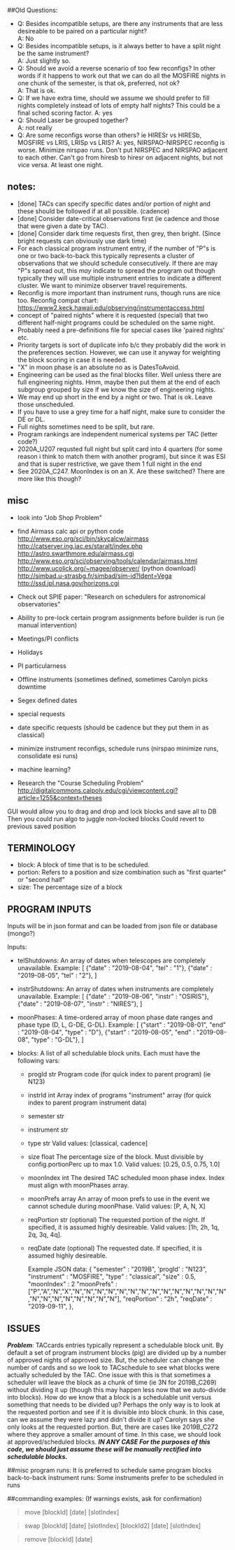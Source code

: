 ##Old Questions:
- Q: Besides incompatible setups, are there any instruments that are less desireable to be paired on a particular night?  
  A: No
- Q: Besides incompatible setups, is it always better to have a split night be the same instrument?  
  A: Just slightly so.
- Q: Should we avoid a reverse scenario of too few reconfigs?  In other words if it happens to work out that we can do all the MOSFIRE nights in one chunk of the semester, is that ok, preferred, not ok?  
  A: That is ok.
- Q: If we have extra time, should we assume we should prefer to fill nights completely instead of lots of empty half nights?  This could be a final sched scoring factor.
  A: yes
- Q: Should Laser be grouped together?  
  A: not really
- Q: Are some reconfigs worse than others?  ie HIRESr vs HIRESb, MOSFIRE vs LRIS, LRISp vs LRIS?
  A: yes, NIRSPAO-NIRSPEC reconfig is worse.  Minimize nirspao runs.  Don't put NIRSPEC and NIRSPAO adjacent to each other.  Can't go from hiresb to hiresr on adjacent nights, but not vice versa.  At least one night.



## notes:
- [done] TACs can specify specific dates and/or portion of night and these should be followed if at all possible. (cadence)
- [done] Consider date-critical observations first (ie cadence and those that were given a date by TAC). 
- [done] Consider dark time requests first, then grey, then bright. (Since bright requests can obviously use dark time)
- For each classical program instrument entry, if the number of "P"s is one or two back-to-back this typically represents a cluster of observations that we should schedule consecutively.  If there are may "P"s spread out, this *may* indicate to spread the program out though typically they will use multiple instrument entries to indicate a different cluster.  We want to minimize observer travel requirements.
- Reconfig is more important than instrument runs, though runs are nice too.  Reconfig compat chart: https://www2.keck.hawaii.edu/observing/instrumentaccess.html
- concept of "paired nights" where it is requested (special) that two different half-night programs could be scheduled on the same night.  
- Probably need a pre-definitions file for special cases like 'paired nights' etc.
- Priority targets is sort of duplicate info b/c they probably did the work in the preferences section.  However, we can use it anyway for weighting the block scoring in case it is needed.
- "X" in moon phase is an absolute no as is DatesToAvoid.
- Engineering can be used as the final blocks filler.  Well unless there are full engineering nights.  Hmm, maybe then put them at the end of each subgroup grouped by size if we know the size of engineering nights.
- We may end up short in the end by a night or two.  That is ok.  Leave those unscheduled.
- If you have to use a grey time for a half night, make sure to consider the DE or DL.
- Full nights sometimes need to be split, but rare.
- Program rankings are independent numerical systems per TAC (letter code?)
- 2020A_U207 requsted full night but split card into 4 quarters (for some reason i think to match them with another program), but since it was ESI and that is super restrictive, we gave them 1 full night in the end
- See 2020A_C247.  MoonIndex is on an X.  Are these switched?  There are more like this though?



## misc
- look into "Job Shop Problem"
- find Airmass calc api or python code
    http://www.eso.org/sci/bin/skycalcw/airmass
    http://catserver.ing.iac.es/staralt/index.php
    http://astro.swarthmore.edu/airmass.cgi
    http://www.eso.org/sci/observing/tools/calendar/airmass.html                
    http://www.ucolick.org/~magee/observer/  (python download)  
    http://simbad.u-strasbg.fr/simbad/sim-id?Ident=Vega
    http://ssd.jpl.nasa.gov/horizons.cgi
- Check out SPIE paper: "Research on schedulers for astronomical observatories"

- Ability to pre-lock certain program assignments before builder is run (ie manual intervention)
- Meetings/PI conflicts
- Holidays
- PI particularness
- Offline instruments (sometimes defined, sometimes Carolyn picks downtime
- Segex defined dates
- special requests
- date specific requests (should be cadence but they put them in as classical)
- minimize instrument reconfigs, schedule runs (nirspao minimize runs, consolidate esi runs)
- machine learning?

- Research the "Course Scheduling Problem"
http://digitalcommons.calpoly.edu/cgi/viewcontent.cgi?article=1255&context=theses



GUI would allow you to drag and drop and lock blocks and save all to DB
Then you could run algo to juggle non-locked blocks
Could revert to previous saved position



## TERMINOLOGY
- block: A block of time that is to be scheduled.
- portion: Refers to a position and size combination such as "first quarter" or "second half"
- size: The percentage size of a block



## PROGRAM INPUTS
Inputs will be in json format and can be loaded from json file or database (mongo?)

Inputs:
- telShutdowns: An array of dates when telescopes are completely unavailable.  Example:
    [
        {"date" : "2019-08-04", "tel" : "1"},
        {"date" : "2019-08-05", "tel" : "2"},
    ]

- instrShutdowns: An array of dates when instruments are completely unavailable.  Example:
    [
        {"date" : "2019-08-06", "instr" : "OSIRIS"},
        {"date" : "2019-08-07", "instr" : "NIRES"},
    ]

- moonPhases: A time-ordered array of moon phase date ranges and phase type (D, L, G-DE, G-DL). Example:
    [
        {"start" : "2019-08-01", "end" : "2019-08-04", "type" : "D"},
        {"start" : "2019-08-05", "end" : "2019-08-08", "type" : "G-DL"},
    ]

- blocks: A list of all schedulable block units.  Each must have the following vars:
  - progId      str     Program code (for quick index to parent program) (ie N123)
  - instrId     int     Array index of programs "instrument" array (for quick index to parent program instrument data)
  - semester    str
  - instrument  str
  - type        str     Valid values: [classical, cadence]
  - size        float   The percentage size of the block.  Must divisible by config.portionPerc up to max 1.0.  Valid values: [0.25, 0.5, 0.75, 1.0]
  - moonIndex   int     The desired TAC scheduled moon phase index. Index must align with moonPhases array.
  - moonPrefs   array   An array of moon prefs to use in the event we cannot schedule during moonPhase. Valid values: [P, A, N, X]
  - reqPortion  str     (optional) The requested portion of the night.  If specified, it is assumed highly desireable. Valid values: [1h, 2h, 1q, 2q, 3q, 4q].
  - reqDate     date    (optional) The requested date.  If specified, it is assumed highly desireable.

    Example JSON data:
        {
            "semester"   : "2019B",
            'progId'     : "N123",
            "instrument" : "MOSFIRE",
            "type"       : "classical",
            "size"       : 0.5,
            "moonIndex"  : 2
            "moonPrefs"  : ["P","A","N","X","N","N","N","N","N","N","N","N","N","N","N","N","N","N","N","N","N","N","N","N","N","N"],
            "reqPortion" : "2h",
            "reqDate"    : "2019-09-11",
        },






## ISSUES
***Problem***: TACcards entries typically represent a schedulable block unit.  By default a set of program instrument blocks (pig) are divided up by a number of approved nights of approved size.  But, the scheduler can change the number of cards and so we look to TACschedule to see what blocks were actually scheduled by the TAC.  One issue with this is that sometimes a scheduler will leave the block as a chunk of time (ie 3N for 2019B_C269) without dividing it up (though this may happen less now that we auto-divide into blocks).  How do we know that a block is a schedulable unit versus something that needs to be divided up?  Perhaps the only way is to look at the requested portion and see if it is divisible into block chunk.  In this case, can we assume they were lazy and didn't divide it up?  Carolyn says she only looks at the requested portion.  But, there are cases like 2019B_C272 where they approve a smaller amount of time.  In this case, we should look at approved/scheduled blocks.
***IN ANY CASE For the purposes of this code, we should just assume these will be manually rectified into schedulable blocks.***



##misc
program runs: It is preferred to schedule same program blocks back-to-back
instrument runs: Some instruments prefer to be scheduled in runs


##commanding examples:
(If warnings exists, ask for confirmation)

> move [blockId] [date] [slotIndex]

> swap [blockId] [date] [slotIndex] [blockId2] [date] [slotIndex]

> remove [blockId] [date]





